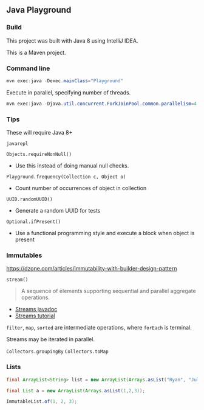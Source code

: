 ## Java Playground

### Build

This project was built with Java 8 using IntelliJ IDEA.

This is a Maven project. 

### Command line

```java
mvn exec:java -Dexec.mainClass="Playground"
```


Execute in parallel, specifying number of threads.

```java
mvn exec:java -Djava.util.concurrent.ForkJoinPool.common.parallelism=4 -Dexec.mainClass="Parallel"

```


### Tips

These will require Java 8+

`javarepl`

`Objects.requireNonNull()`

* Use this instead of doing manual null checks.

`Playground.frequency(Collection c, Object o)`

* Count number of occurrences of object in collection

`UUID.randomUUID()`

* Generate a random UUID for tests

`Optional.ifPresent()`

* Use a functional programming style and execute a block when object is present

### Immutables

<https://dzone.com/articles/immutability-with-builder-design-pattern>

`stream()`

> A sequence of elements supporting sequential and parallel aggregate operations.

* [Streams javadoc](https://docs.oracle.com/javase/8/docs/api/java/util/stream/Stream.html)
* [Streams tutorial](https://winterbe.com/posts/2014/07/31/java8-stream-tutorial-examples/)

`filter`, `map`, `sorted` are intermediate operations, where `forEach` is terminal.

Streams may be iterated in parallel.

`Collectors.groupingBy`
`Collectors.toMap`


### Lists

```java
final ArrayList<String> list = new ArrayList(Arrays.asList("Ryan", "Julie", "Bob"));

final List a = new ArrayList(Arrays.asList(1,2,3));

ImmutableList.of(1, 2, 3);
```

